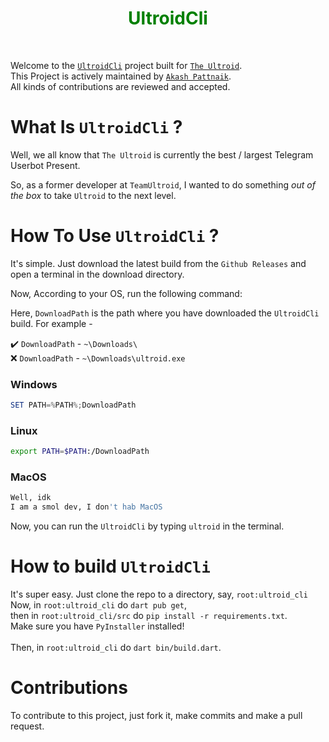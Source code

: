 <h1 align="center" style="color: green;font-weight: bold;">UltroidCli</h1>
<br>

Welcome to the [`UltroidCli`](https://github.com/BLUE-DEVIL1134/UltroidCli) project built for [`The Ultroid`](https://github.com/TeamUltroid/Ultroid).
<br>
This Project is actively maintained by [`Akash Pattnaik`](https://github.com/BLUE-DEVIL1134).
<br>
All kinds of contributions are reviewed and accepted.


# What Is `UltroidCli` ?
Well, we all know that `The Ultroid` is currently the best / largest Telegram Userbot Present.

So, as a former developer at `TeamUltroid`, I wanted to do something _out of the box_ to take `Ultroid` to the next level.


# How To Use `UltroidCli` ?
It's simple. Just download the latest build from the `Github Releases` and open a terminal in the download directory.

Now, According to your OS, run the following command:

Here, `DownloadPath` is the path where you have downloaded the `UltroidCli` build.
For example -

✔️ `DownloadPath` - `~\Downloads\`
<br>
❌ `DownloadPath` - `~\Downloads\ultroid.exe`
### Windows
```powershell
SET PATH=%PATH%;DownloadPath
```
### Linux
```bash
export PATH=$PATH:/DownloadPath
```
### MacOS
```bash
Well, idk
I am a smol dev, I don't hab MacOS
```
Now, you can run the `UltroidCli` by typing `ultroid` in the terminal.


# How to build `UltroidCli`
It's super easy. Just clone the repo to a directory, say, `root:ultroid_cli`<br>
Now, in `root:ultroid_cli` do `dart pub get`,<br>
then in `root:ultroid_cli/src` do `pip install -r requirements.txt`.<br>
Make sure you have `PyInstaller` installed!<br><br>
Then, in `root:ultroid_cli` do `dart bin/build.dart`.

# Contributions
To contribute to this project, just fork it, make commits and make a pull request.
